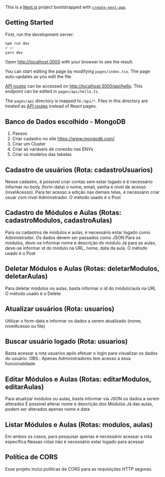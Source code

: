 This is a [Next.js](https://nextjs.org/) project bootstrapped with [`create-next-app`](https://github.com/vercel/next.js/tree/canary/packages/create-next-app).

## Getting Started

First, run the development server:

```bash
npm run dev
# or
yarn dev
```

Open [http://localhost:3000](http://localhost:3000) with your browser to see the result.

You can start editing the page by modifying `pages/index.tsx`. The page auto-updates as you edit the file.

[API routes](https://nextjs.org/docs/api-routes/introduction) can be accessed on [http://localhost:3000/api/hello](http://localhost:3000/api/hello). This endpoint can be edited in `pages/api/hello.ts`.

The `pages/api` directory is mapped to `/api/*`. Files in this directory are treated as [API routes](https://nextjs.org/docs/api-routes/introduction) instead of React pages.

## Banco de Dados escolhido - MongoDB

1. Passos
1. Criar cadastro no site https://www.mongodb.com/
1. Criar um Cluster
1. Criar as variáveis de conexão nas ENVs
1. Criar os modelos das tabelas

## Cadastro de usuários (Rota: cadastroUsuarios)

Nesse cadastro, é possível criar contas sem estar logado e é necessário informar no body (form-data) o nome, email, senha e nível de acesso (nivelAcesso).
Para ter acesso a edição nas demais telas, é necessário criar usuar com nivel Administrador.
O método usado é o Post

## Cadastro de Módulos e Aulas (Rotas: cadastroModulos, cadastroAulas)

Para os cadastros de módulos e aulas, é necessário estar logado como Administrador.
Os dados devem ser passados como JSON
Para os módulos, deve-se informar nome e descrição do módulo
Já para as aulas, deve-se informar id do módulo na URL, nome, data da aula.
O método usado é o Post

## Deletar Módulos e Aulas (Rotas: deletarModulos, deletarAulas)

Para deletar módulos ou aulas, basta informar o id do módulo/aula na URL
O método usado é o Delete

## Atualizar usuários (Rota: usuarios)

Utilizar o form-data e informar os dados a serem atualizado (nome, nivelAcesso ou file)

## Buscar usuário logado (Rota: usuarios)

Basta acessar a rota usuarios após efetuar o login para visualizar os dados do usuário. OBS.: Apenas Administradores tem acesso a essa funcionalidade

## Editar Módulos e Aulas (Rotas: editarModulos, editarAulas)

Para atualizar módulos ou aulas, basta informar via JSON os dados a serem alterados
É possível alterar nome e descrição dos Módulos
Já das aulas, podem ser alterados apenas nome e data

## Listar Módulos e Aulas (Rotas: modulos, aulas)

Em ambos os casos, para pesquisar apenas é necessário acessar a rota específica
Nessas rotas não é necessário estar logado para acessar

## Política de CORS

Esse projeto inclui políticas de CORS para as requisições HTTP seguras.
